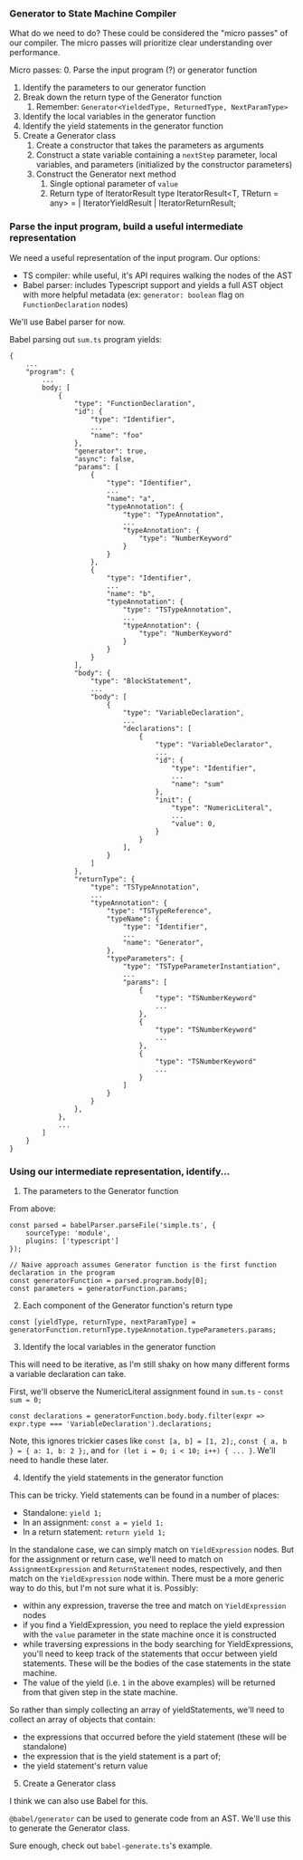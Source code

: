 ### Generator to State Machine Compiler

What do we need to do? These could be considered the "micro passes" of our compiler. The micro passes will prioritize clear understanding over performance.

Micro passes:
0. Parse the input program (?) or generator function
1. Identify the parameters to our generator function
2. Break down the return type of the Generator function
    1. Remember: `Generator<YieldedType, ReturnedType, NextParamType>`
3. Identify the local variables in the generator function
4. Identify the yield statements in the generator function
5. Create a Generator class
    1. Create a constructor that takes the parameters as arguments
    2. Construct a state variable containing a `nextStep` parameter, local variables, and parameters (initialized by the constructor parameters)
    3. Construct the Generator next method
        1. Single optional parameter of `value` 
        2. Return type of IteratorResult
        type IteratorResult<T, TReturn = any> =
            | IteratorYieldResult<T>
            | IteratorReturnResult<TReturn>;


### Parse the input program, build a useful intermediate representation

We need a useful representation of the input program. Our options:
- TS compiler: while useful, it's API requires walking the nodes of the AST
- Babel parser: includes Typescript support and yields a full AST object with more helpful metadata (ex: `generator: boolean` flag on `FunctionDeclaration` nodes)

We'll use Babel parser for now.

Babel parsing out `sum.ts` program yields:

```
{
    ...
    "program": {
        ...
        body: [
            {
                "type": "FunctionDeclaration",
                "id": {
                    "type": "Identifier",
                    ...
                    "name": "foo"
                },
                "generator": true,
                "async": false,
                "params": [
                    {
                        "type": "Identifier",
                        ...
                        "name": "a",
                        "typeAnnotation": {
                            "type": "TypeAnnotation",
                            ...
                            "typeAnnotation": {
                                "type": "NumberKeyword"
                            }
                        }
                    },
                    {
                        "type": "Identifier",
                        ...
                        "name": "b",
                        "typeAnnotation": {
                            "type": "TSTypeAnnotation",
                            ...
                            "typeAnnotation": {
                                "type": "NumberKeyword"
                            }
                        }
                    }
                ],
                "body": {
                    "type": "BlockStatement",
                    ...
                    "body": [
                        {
                            "type": "VariableDeclaration",
                            ...
                            "declarations": [
                                {
                                    "type": "VariableDeclarator",
                                    ...
                                    "id": {
                                        "type": "Identifier",
                                        ...
                                        "name": "sum"
                                    },
                                    "init": {
                                        "type": "NumericLiteral",
                                        ...
                                        "value": 0,
                                    }
                                }
                            ],
                        }
                    ]
                },
                "returnType": {
                    "type": "TSTypeAnnotation",
                    ...
                    "typeAnnotation": {
                        "type": "TSTypeReference",
                        "typeName": {
                            "type": "Identifier",
                            ...
                            "name": "Generator",
                        },
                        "typeParameters": {
                            "type": "TSTypeParameterInstantiation",
                            ...
                            "params": [
                                {
                                    "type": "TSNumberKeyword"
                                    ...
                                },
                                {
                                    "type": "TSNumberKeyword"
                                    ...
                                },
                                {
                                    "type": "TSNumberKeyword"
                                    ...
                                }
                            ]
                        }
                    }
                },
            },
            ...
        ]
    }
}
```


### Using our intermediate representation, identify...

1. The parameters to the Generator function

From above:

```
const parsed = babelParser.parseFile('simple.ts', {
    sourceType: 'module',
    plugins: ['typescript']
});

// Naive approach assumes Generator function is the first function declaration in the program
const generatorFunction = parsed.program.body[0];
const parameters = generatorFunction.params;
```

2. Each component of the Generator function's return type

```
const [yieldType, returnType, nextParamType] = generatorFunction.returnType.typeAnnotation.typeParameters.params;
```


3. Identify the local variables in the generator function

This will need to be iterative, as I'm still shaky on how many different forms a variable declaration can take.

First, we'll observe the NumericLiteral assignment found in `sum.ts` - `const sum = 0;`

```
const declarations = generatorFunction.body.body.filter(expr => expr.type === 'VariableDeclaration').declarations;
```

Note, this ignores trickier cases like `const [a, b] = [1, 2];`, `const { a, b } = { a: 1, b: 2 };`, and `for (let i = 0; i < 10; i++) { ... }`. We'll need to handle these later.

4. Identify the yield statements in the generator function

This can be tricky. Yield statements can be found in a number of places:
- Standalone: `yield 1;`
- In an assignment: `const a = yield 1;`
- In a return statement: `return yield 1;`

In the standalone case, we can simply match on `YieldExpression` nodes. But for the assignment or return case, we'll need to match on `AssignmentExpression` and `ReturnStatement` nodes, respectively, and then match on the `YieldExpression` node within. There must be a more generic way to do this, but I'm not sure what it is. Possibly:
- within any expression, traverse the tree and match on `YieldExpression` nodes
- if you find a YieldExpression, you need to replace the yield expression with the `value` parameter in the state machine once it is constructed
- while traversing expressions in the body searching for YieldExpressions, you'll need to keep track of the statements that occur between yield statements. These will be the bodies of the case statements in the state machine.
- The value of the yield (i.e. `1` in the above examples) will be returned from that given step in the state machine.

So rather than simply collecting an array of yieldStatements, we'll need to collect an array of objects that contain:
- the expressions that occurred before the yield statement (these will be standalone)
- the expression that is the yield statement is a part of;
- the yield statement's return value


5. Create a Generator class

I think we can also use Babel for this.

`@babel/generator` can be used to generate code from an AST. We'll use this to generate the Generator class.

Sure enough, check out `babel-generate.ts`'s example. 